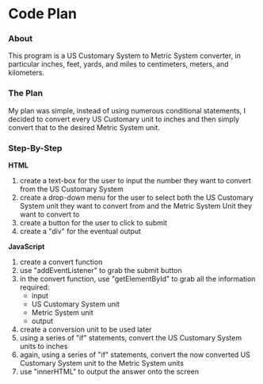 # Code Plan

### About

This program is a US Customary System to Metric System converter, in particular inches, feet, yards, and miles to centimeters, meters, and kilometers.

### The Plan

My plan was simple, instead of using numerous conditional statements, I decided to convert every US Customary unit to inches and then simply convert that to the desired Metric System unit.

### Step-By-Step

<b>HTML</b>
<ol>
    <li>create a text-box for the user to input the number they want to convert from the US Customary System</li>
    <li>create a drop-down menu for the user to select both the US Customary System unit they want to convert from and the Metric System Unit they want to convert to</li>
    <li>create a button for the user to click to submit</li>
    <li>create a "div" for the eventual output</li>
</ol>

<b>JavaScript</b>
<ol>
    <li>create a convert function</li>
    <li>use "addEventListener" to grab the submit button</li>
    <li>in the convert function, use "getElementById" to grab all the information required:
        <ul>
            <li>input</li>
            <li>US Customary System unit</li>
            <li>Metric System unit</li>
            <li>output</li>
        </ul>
    </li>
    <li>create a conversion unit to be used later</li>
    <li>using a series of "if" statements, convert the US Customary System units to inches</li>
    <li>again, using a series of "if" statements, convert the now converted US Customary System unit to the Metric System units</li>
    <li>use "innerHTML" to output the answer onto the screen</li>
</ol>
